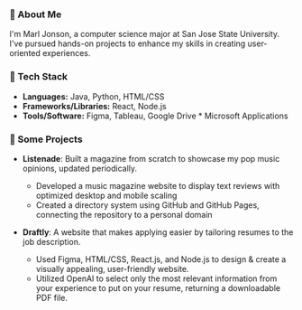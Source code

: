 <!--
**marljonson/marljonson** is a ✨ _special_ ✨ repository because its `README.md` (this file) appears on your GitHub profile.

Here are some ideas to get you started:

- 🔭 I’m currently working on ...
- 🌱 I’m currently learning ...
- 👯 I’m looking to collaborate on ...
- 🤔 I’m looking for help with ...
- 💬 Ask me about ...
- 📫 How to reach me: ...
- 😄 Pronouns: ...
- ⚡ Fun fact: ...
-->

### 🪼 About Me

I'm Marl Jonson, a computer science major at San Jose State University. I've pursued hands-on projects to enhance my skills in creating user-oriented experiences.

### 🍋 Tech Stack
- **Languages:** Java, Python, HTML/CSS
- **Frameworks/Libraries:** React, Node.js
- **Tools/Software:** Figma, Tableau, Google Drive * Microsoft Applications

### 🪸 Some Projects

- **Listenade**: Built a magazine from scratch to showcase my pop music opinions, updated periodically.
   - Developed a music magazine website to display text reviews with optimized desktop and mobile scaling
   - Created a directory system using GitHub and GitHub Pages, connecting the repository to a personal domain

- **Draftly**: A website that makes applying easier by tailoring resumes to the job description.
   - Used Figma, HTML/CSS, React.js, and Node.js to design & create a visually appealing, user-friendly website.
   - Utilized OpenAI to select only the most relevant information from your experience to put on your resume, returning a downloadable PDF file.
